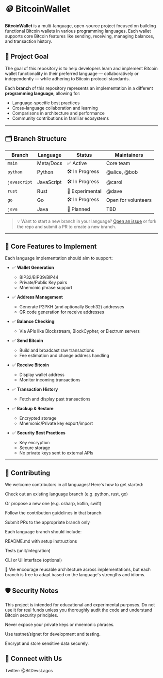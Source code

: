 # 🪙 BitcoinWallet

**BitcoinWallet** is a multi-language, open-source project focused on building functional Bitcoin wallets in various programming languages. Each wallet supports core Bitcoin features like sending, receiving, managing balances, and transaction history.

## 🎯 Project Goal

The goal of this repository is to help developers learn and implement Bitcoin wallet functionality in their preferred language — collaboratively or independently — while adhering to Bitcoin protocol standards.

Each **branch** of this repository represents an implementation in a different **programming language**, allowing for:
- Language-specific best practices
- Cross-language collaboration and learning
- Comparisons in architecture and performance
- Community contributions in familiar ecosystems

---

## 🗂️ Branch Structure

| Branch        | Language     | Status        | Maintainers        |
|---------------|--------------|---------------|--------------------|
| `main`        | Meta/Docs    | ✅ Active      | Core team          |
| `python`      | Python       | 🛠 In Progress | @alice, @bob       |
| `javascript`  | JavaScript   | 🛠 In Progress | @carol             |
| `rust`        | Rust         | 🧪 Experimental| @dave              |
| `go`          | Go           | 🛠 In Progress | Open for volunteers|
| `java`        | Java         | 🔲 Planned     | TBD                |

> 💡 Want to start a new branch in your language? [Open an issue](https://github.com/BitDevsLagos/BitcoinWallet/issues) or fork the repo and submit a PR to create a new branch.

---

## 💼 Core Features to Implement

Each language implementation should aim to support:

- ✅ **Wallet Generation**
  - BIP32/BIP39/BIP44
  - Private/Public Key pairs
  - Mnemonic phrase support

- ✅ **Address Management**
  - Generate P2PKH (and optionally Bech32) addresses
  - QR code generation for receive addresses

- ✅ **Balance Checking**
  - Via APIs like Blockstream, BlockCypher, or Electrum servers

- ✅ **Send Bitcoin**
  - Build and broadcast raw transactions
  - Fee estimation and change address handling

- ✅ **Receive Bitcoin**
  - Display wallet address
  - Monitor incoming transactions

- ✅ **Transaction History**
  - Fetch and display past transactions

- ✅ **Backup & Restore**
  - Encrypted storage
  - Mnemonic/Private key export/import

- ✅ **Security Best Practices**
  - Key encryption
  - Secure storage
  - No private keys sent to external APIs

---

## 🤝 Contributing
We welcome contributors in all languages! Here's how to get started:

Check out an existing language branch (e.g. python, rust, go)

Or propose a new one (e.g. csharp, kotlin, swift)

Follow the contribution guidelines in that branch

Submit PRs to the appropriate branch only

Each language branch should include:

README.md with setup instructions

Tests (unit/integration)

CLI or UI interface (optional)

📢 We encourage reusable architecture across implementations, but each branch is free to adapt based on the language's strengths and idioms.

## 🛡️ Security Notes
This project is intended for educational and experimental purposes. Do not use it for real funds unless you thoroughly audit the code and understand Bitcoin security principles.

Never expose your private keys or mnemonic phrases.

Use testnet/signet for development and testing.

Encrypt and store sensitive data securely.


## 🔗 Connect with Us

Twitter: @BitDevsLagos